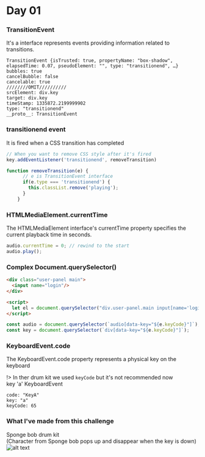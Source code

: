 # Day 01

### TransitionEvent
It's a interface represents events providing information related to transitions. 
```console
TransitionEvent {isTrusted: true, propertyName: "box-shadow", elapsedTime: 0.07, pseudoElement: "", type: "transitionend", …}
bubbles: true
cancelBubble: false
cancelable: true
////////OMIT//////////
srcElement: div.key
target: div.key
timeStamp: 1335872.2199999902
type: "transitionend"
__proto__: TransitionEvent
```

### transitionend event
It is fired when a CSS transition has completed
```js
// When you want to remove CSS style after it's fired
key.addEventListener('transitionend', removeTransition)

function removeTransition(e) {
      // e is TransitionEvent interface
      if(e.type === 'transitionend') {
        this.classList.remove('playing');
      }
    }
```

### HTMLMediaElement.currentTime
The HTMLMediaElement interface's currentTime property specifies the current playback time in seconds.
```js
audio.currentTime = 0; // rewind to the start 
audio.play();
```

### Complex Document.querySelector()
```HTML
<div class="user-panel main">
  <input name="login"/>
</div>

<script>
  let el = document.querySelector("div.user-panel.main input[name='login']");
</script>
```

```js
const audio = document.querySelector(`audio[data-key="${e.keyCode}"]`);
const key = document.querySelector(`div[data-key="${e.keyCode}"]`);
```

### KeyboardEvent.code
The KeyboardEvent.code property represents a physical key on the keyboard

!> In ther drum kit we used `keyCode` but it's not recommended now 
<br>
key 'a' KeyboardEvent 
```console
code: "KeyA"
key: "a"
keyCode: 65
```

### What I've made from this challenge
Sponge bob drum kit<br>
\(Character from Sponge bob pops up and disappear when the key is down\)
![alt text](https://user-images.githubusercontent.com/47588349/69106458-bf1c1800-0ab1-11ea-803d-e82ee7c647ac.png)
